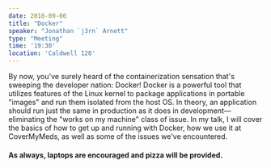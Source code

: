```yaml
---
date: 2018-09-06
title: "Docker"
speaker: "Jonathan `j3rn` Arnett"
type: "Meeting"
time: '19:30'
location: 'Caldwell 120'
---
```


By now, you've surely heard of the containerization sensation that's sweeping the developer nation: Docker! Docker is a powerful tool that utilizes features of the Linux kernel to package applications in portable "images" and run them isolated from the host OS. In theory, an application should run just the same in production as it does in development—eliminating the "works on my machine" class of issue. In my talk, I will cover the basics of how to get up and running with Docker, how we use it at CoverMyMeds, as well as some of the issues we've encountered.

#### As always, laptops are encouraged and pizza will be provided.
